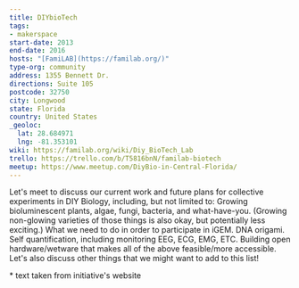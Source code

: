 ```yaml
---
title: DIYbioTech
tags:
- makerspace
start-date: 2013
end-date: 2016
hosts: "[FamiLAB](https://familab.org/)"
type-org: community
address: 1355 Bennett Dr.
directions: Suite 105
postcode: 32750
city: Longwood
state: Florida
country: United States
_geoloc:
  lat: 28.684971
  lng: -81.353101
wiki: https://familab.org/wiki/Diy_BioTech_Lab
trello: https://trello.com/b/T5816bnN/familab-biotech
meetup: https://www.meetup.com/DiyBio-in-Central-Florida/
---
```


Let's meet to discuss our current work and future plans for collective experiments in DIY Biology, including, but not limited to: Growing bioluminescent plants, algae, fungi, bacteria, and what-have-you. (Growing non-glowing varieties of those things is also okay, but potentially less exciting.) What we need to do in order to participate in iGEM. DNA origami. Self quantification, including monitoring EEG, ECG, EMG, ETC. Building open hardware/wetware that makes all of the above feasible/more accessible. Let's also discuss other things that we might want to add to this list!

\* text taken from initiative's website
